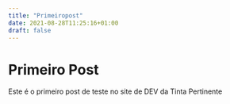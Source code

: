 ```yaml
---
title: "Primeiropost"
date: 2021-08-28T11:25:16+01:00
draft: false
---
```


# Primeiro Post

Este é o primeiro post de teste no site de DEV da Tinta Pertinente